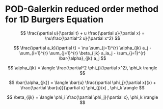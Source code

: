 # POD-Galerkin reduced order method for 1D Burgers Equation

$$
\frac{\partial u}{\partial t} + u \frac{\partial u}{\partial x} = \nu\frac{\partial^2 u}{\partial x^2}
$$

$$
\frac{\partial a_k}{\partial t}  = \nu \sum_{j=1}^{r} \alpha_{jk} a_j - \sum_{i=1}^{r}  \sum_{j=1}^{r} \beta_{ijk} a_ia_j - \sum_{j=1}^{r} \bar{\alpha}_{jk} a_j
$$

$$
\alpha_{jk} = \langle \frac{\partial^2 \phi_j}{\partial x^2}, \phi_k \rangle 
$$

$$
\bar{\alpha_{jk}} = \langle \bar{u} \frac{\partial \phi_j}{\partial x}(x) + \frac{\partial \bar{u}}{\partial x} \phi_{j}(x) , \phi_k \rangle 
$$

$$
\beta_{ijk} = \langle \phi_i \frac{\partial \phi_j}{\partial x}, \phi_k  \rangle 
$$

